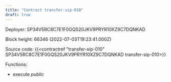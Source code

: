 ```yaml
---
title: "Contract transfer-sip-010"
draft: true
---
```

Deployer: SP34V5RC8C7E1F0GQS20JKV9PRYR10XZ9C7DQNKAD


 



Block height: 66346 (2022-07-03T19:23:41.000Z)

Source code: {{<contractref "transfer-sip-010" SP34V5RC8C7E1F0GQS20JKV9PRYR10XZ9C7DQNKAD transfer-sip-010>}}

Functions:

* execute _public_
